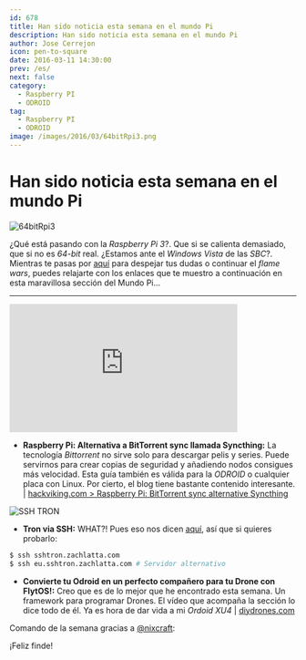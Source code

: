 ```yaml
---
id: 678
title: Han sido noticia esta semana en el mundo Pi
description: Han sido noticia esta semana en el mundo Pi
author: Jose Cerrejon
icon: pen-to-square
date: 2016-03-11 14:30:00
prev: /es/
next: false
category:
  - Raspberry PI
  - ODROID
tag:
  - Raspberry PI
  - ODROID
image: /images/2016/03/64bitRpi3.png
---
```


# Han sido noticia esta semana en el mundo Pi

![64bitRpi3](/images/2016/03/64bitRpi3.png)

¿Qué está pasando con la *Raspberry Pi 3*?. Que si se calienta demasiado, que si no es *64-bit* real. ¿Estamos ante el *Windows Vista* de las *SBC*?. Mientras te pasas por [aquí](https://plus.google.com/100931101162265604587/posts/dMRyFysjJB7) para despejar tus dudas o continuar el *flame wars*, puedes relajarte con los enlaces que te muestro a continuación en esta maravillosa sección del Mundo Pi...

- - -
<iframe width="400" height="225" src="https://www.youtube.com/embed/CZFVWDN5Gcc?rel=0&amp;showinfo=0" frameborder="0" allowfullscreen></iframe>

* **Raspberry Pi: Alternativa a BitTorrent sync llamada Syncthing:** La tecnología *Bittorrent* no sirve solo para descargar pelis y series. Puede servirnos para crear copias de seguridad y añadiendo nodos consigues más velocidad. Esta guía también es válida para la *ODROID* o cualquier placa con Linux. Por cierto, el blog tiene bastante contenido interesante. | [hackviking.com > Raspberry Pi: BitTorrent sync alternative Syncthing](http://www.hackviking.com/single-board-computers/raspberry-pi/raspberry-pi-bittorrent-sync-alternative-syncthing/)

![SSH TRON](https://raw.githubusercontent.com/zachlatta/sshtron/master/static/img/gameplay.gif)

* **Tron via SSH:** WHAT?! Pues eso nos dicen [aquí](https://github.com/zachlatta/sshtron), así que si quieres probarlo:

```bash
$ ssh sshtron.zachlatta.com
$ ssh eu.sshtron.zachlatta.com # Servidor alternativo
```

* **Convierte tu Odroid en un perfecto compañero para tu Drone con  FlytOS!:** Creo que es de lo mejor que he encontrado esta semana. Un framework para programar Drones. El vídeo que acompaña la sección lo dice todo de él. Ya es hora de dar vida a mi *Ordoid XU4* | [diydrones.com](http://diydrones.com/profiles/blogs/turn-odroid-into-a-powerful-companion-computer-for-your-advanced)

Comando de la semana gracias a [@nixcraft](https://twitter.com/nixcraft/):





¡Feliz finde!